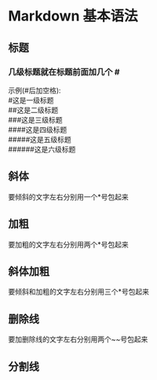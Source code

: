 # Markdown 基本语法
## 标题
### 几级标题就在标题前面加几个 # <br>
示例(#后加空格): <br>
 #这是一级标题   <br>
 ##这是二级标题  <br>
 ###这是三级标题  <br>
 ####这是四级标题  <br>
 #####这是五级标题  <br>
 ######这是六级标题 <br>
 
 ## 斜体
 要倾斜的文字左右分别用一个*号包起来 <br>
 ## 加粗
 要加粗的文字左右分别用两个*号包起来 <br>
 ## 斜体加粗
 要倾斜和加粗的文字左右分别用三个*号包起来<br>
 ## 删除线
 要加删除线的文字左右分别用两个~~号包起来 <br>
 ## 分割线
 

